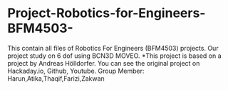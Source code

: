 # Project-Robotics-for-Engineers-BFM4503-
This contain all files of Robotics For Engineers (BFM4503) projects. Our project study on 6 dof using BCN3D MOVEO. *This project is based on a project by Andreas Hölldorfer. You can see the original project on Hackaday.io, Github, Youtube.
Group Member: Harun,Atika,Thaqif,Farizi,Zakwan
